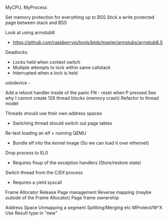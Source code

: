 MyCPU, MyProcess



Set memory protection for everything up to BSS
Stick a write protected page between stack and BSS

Look at using armstub8
- https://github.com/raspberrypi/tools/blob/master/armstubs/armstub8.S


Deadlocks
- Locks held when context switch
- Multiple attempts to lock within same callstack
- Interrupted when a lock is held


usbdevice - 

Add a reboot handler inside of the panic FN - reset when P pressed
See why I cannot create 128 thread blocks (memory crash)
Refactor to thread model

Threads should use their own address spaces
- Switching thread should switch out page tables

Re-test loading an elf + running QEMU
- Bundle elf into the kernel image (So we can load it over ethernet)

Drop process to EL0
- Requires fixup of the exception handlers (Store/restore state)

Switch thread from the C/Elf process
- Requires a yield syscall




Frame Allocator 
    Release
    Page management
    Reverse mapping (maybe outside of the Frame Allocator)
    Page frame ownership

Address Space
    Unmapping a segment
    Splitting/Merging etc
    MProtect/W^X
    Use Result type in "new"




